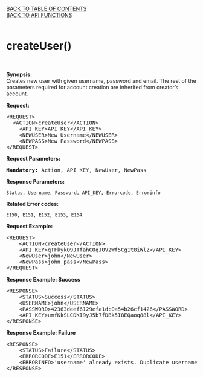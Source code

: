 <a href="https://github.com/SkycoreMobile/api/blob/master/1.3/CONTENTS.md">BACK TO TABLE OF CONTENTS</a>
<BR>
<a href="API%20FUNCTIONS.md">BACK TO API FUNCTIONS</a>
<BR>
<BR>

<h1>createUser()</h1>
<BR>

<p><strong>Synopsis:</strong><br />
Creates new user with given username, password and email. The rest of the parameters required for account creation are inherited from creator’s account.</p>
<div><strong>Request:</strong></div>
<pre>&lt;REQUEST&gt;
  &lt;ACTION&gt;createUser&lt;/ACTION&gt;
	&lt;API_KEY&gt;API KEY&lt;/API_KEY&gt;
	&lt;NEWUSER&gt;New Username&lt;/NEWUSER&gt;
	&lt;NEWPASS&gt;New Password&lt;/NEWPASS&gt;
&lt;/REQUEST&gt;</pre>
<div><strong>Request Parameters:</strong></div>
<pre><strong>Mandatory:</strong> Action, API_KEY, NewUser, NewPass</pre>
<strong>Response Parameters:</strong><br />

    Status, Username, Password, API_KEY, Errorcode, Errorinfo
    
<strong>Related Error codes: </strong><br />

    E150, E151, E152, E153, E154
    
<div><strong>Request Example:</strong></div>
<pre>&lt;REQUEST&gt;
    &lt;ACTION&gt;createUser&lt;/ACTION&gt;
    &lt;API_KEY&gt;qTFkykO9JTfahCOqJ0V2Wf5Cg1t8iWlZ&lt;/API_KEY&gt;
    &lt;NewUser&gt;john&lt;/NewUser&gt;
    &lt;NewPass&gt;john_pass&lt;/NewPass&gt;
&lt;/REQUEST&gt;</pre>
<div><strong>Response Example: Success</strong></div>
<pre>&lt;RESPONSE&gt;
    &lt;STATUS&gt;Success&lt;/STATUS&gt;
    &lt;USERNAME&gt;john&lt;/USERNAME&gt;
    &lt;PASSWORD&gt;42363deef6129efa1dc0a54b26cf1426&lt;/PASSWORD&gt;
    &lt;API_KEY&gt;umfKkSLCDKI9yJ5b7fDBk5I8EQaoq88l&lt;/API_KEY&gt;
&lt;/RESPONSE&gt;</pre>
<div><strong>Response Example: Failure</strong></div>
<pre>&lt;RESPONSE&gt;
    &lt;STATUS&gt;Failure&lt;/STATUS&gt;
    &lt;ERRORCODE&gt;E151&lt;/ERRORCODE&gt;
    &lt;ERRORINFO&gt;'username' already exists. Duplicate username&lt;/ERRORINFO&gt;
&lt;/RESPONSE&gt;</pre>
